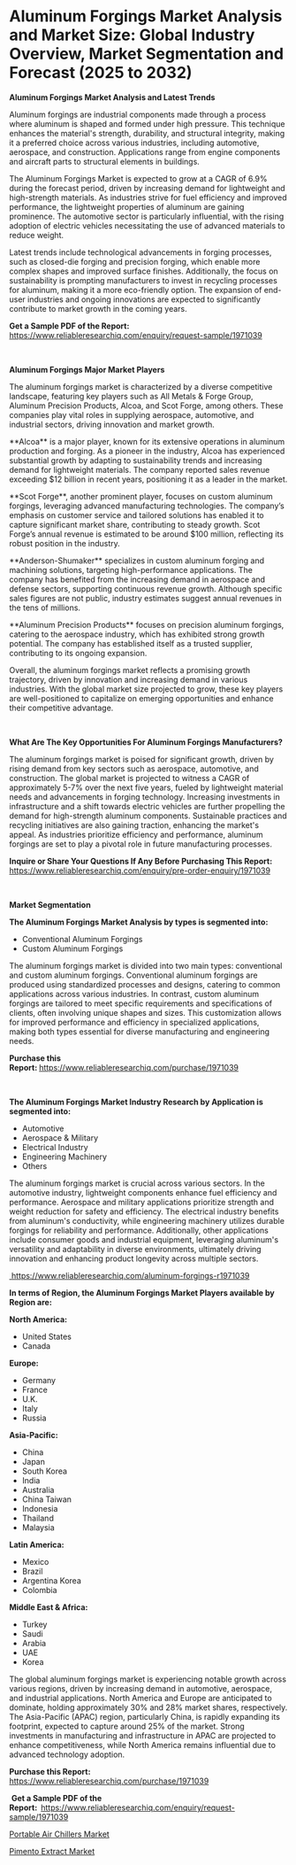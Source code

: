 <p><h1>Aluminum Forgings Market Analysis and Market Size: Global Industry Overview, Market Segmentation and Forecast (2025 to 2032)</h1></p><p><strong>Aluminum Forgings Market Analysis and Latest Trends</strong></p>
<p><p>Aluminum forgings are industrial components made through a process where aluminum is shaped and formed under high pressure. This technique enhances the material's strength, durability, and structural integrity, making it a preferred choice across various industries, including automotive, aerospace, and construction. Applications range from engine components and aircraft parts to structural elements in buildings.</p><p>The Aluminum Forgings Market is expected to grow at a CAGR of 6.9% during the forecast period, driven by increasing demand for lightweight and high-strength materials. As industries strive for fuel efficiency and improved performance, the lightweight properties of aluminum are gaining prominence. The automotive sector is particularly influential, with the rising adoption of electric vehicles necessitating the use of advanced materials to reduce weight.</p><p>Latest trends include technological advancements in forging processes, such as closed-die forging and precision forging, which enable more complex shapes and improved surface finishes. Additionally, the focus on sustainability is prompting manufacturers to invest in recycling processes for aluminum, making it a more eco-friendly option. The expansion of end-user industries and ongoing innovations are expected to significantly contribute to market growth in the coming years.</p></p>
<p><strong>Get a Sample PDF of the Report:&nbsp;</strong> <a href="https://www.reliableresearchiq.com/enquiry/request-sample/1971039?utm_campaign=104&utm_medium=2&utm_source=Github&utm_content=ia&utm_term=30012025&utm_id=aluminum-forgings">https://www.reliableresearchiq.com/enquiry/request-sample/1971039</a></p>
<p>&nbsp;</p>
<p><strong>Aluminum Forgings Major Market Players</strong></p>
<p><p>The aluminum forgings market is characterized by a diverse competitive landscape, featuring key players such as All Metals & Forge Group, Aluminum Precision Products, Alcoa, and Scot Forge, among others. These companies play vital roles in supplying aerospace, automotive, and industrial sectors, driving innovation and market growth.</p><p>**Alcoa** is a major player, known for its extensive operations in aluminum production and forging. As a pioneer in the industry, Alcoa has experienced substantial growth by adapting to sustainability trends and increasing demand for lightweight materials. The company reported sales revenue exceeding $12 billion in recent years, positioning it as a leader in the market.</p><p>**Scot Forge**, another prominent player, focuses on custom aluminum forgings, leveraging advanced manufacturing technologies. The company’s emphasis on customer service and tailored solutions has enabled it to capture significant market share, contributing to steady growth. Scot Forge’s annual revenue is estimated to be around $100 million, reflecting its robust position in the industry.</p><p>**Anderson-Shumaker** specializes in custom aluminum forging and machining solutions, targeting high-performance applications. The company has benefited from the increasing demand in aerospace and defense sectors, supporting continuous revenue growth. Although specific sales figures are not public, industry estimates suggest annual revenues in the tens of millions.</p><p>**Aluminum Precision Products** focuses on precision aluminum forgings, catering to the aerospace industry, which has exhibited strong growth potential. The company has established itself as a trusted supplier, contributing to its ongoing expansion.</p><p>Overall, the aluminum forgings market reflects a promising growth trajectory, driven by innovation and increasing demand in various industries. With the global market size projected to grow, these key players are well-positioned to capitalize on emerging opportunities and enhance their competitive advantage.</p></p>
<p>&nbsp;</p>
<p><strong>What Are The Key Opportunities For Aluminum Forgings Manufacturers?</strong></p>
<p><p>The aluminum forgings market is poised for significant growth, driven by rising demand from key sectors such as aerospace, automotive, and construction. The global market is projected to witness a CAGR of approximately 5-7% over the next five years, fueled by lightweight material needs and advancements in forging technology. Increasing investments in infrastructure and a shift towards electric vehicles are further propelling the demand for high-strength aluminum components. Sustainable practices and recycling initiatives are also gaining traction, enhancing the market's appeal. As industries prioritize efficiency and performance, aluminum forgings are set to play a pivotal role in future manufacturing processes.</p></p>
<p><strong>Inquire or Share Your Questions If Any Before Purchasing This Report:</strong> <a href="https://www.reliableresearchiq.com/enquiry/pre-order-enquiry/1971039?utm_campaign=104&utm_medium=2&utm_source=Github&utm_content=ia&utm_term=30012025&utm_id=aluminum-forgings">https://www.reliableresearchiq.com/enquiry/pre-order-enquiry/1971039</a></p>
<p>&nbsp;</p>
<p><strong>Market Segmentation</strong></p>
<p><strong>The Aluminum Forgings Market Analysis by types is segmented into:</strong></p>
<p><ul><li>Conventional Aluminum Forgings</li><li>Custom Aluminum Forgings</li></ul></p>
<p><p>The aluminum forgings market is divided into two main types: conventional and custom aluminum forgings. Conventional aluminum forgings are produced using standardized processes and designs, catering to common applications across various industries. In contrast, custom aluminum forgings are tailored to meet specific requirements and specifications of clients, often involving unique shapes and sizes. This customization allows for improved performance and efficiency in specialized applications, making both types essential for diverse manufacturing and engineering needs.</p></p>
<p><strong>Purchase this Report:&nbsp;</strong><a href="https://www.reliableresearchiq.com/purchase/1971039?utm_campaign=104&utm_medium=2&utm_source=Github&utm_content=ia&utm_term=30012025&utm_id=aluminum-forgings">https://www.reliableresearchiq.com/purchase/1971039</a></p>
<p>&nbsp;</p>
<p><strong>The Aluminum Forgings Market Industry Research by Application is segmented into:</strong></p>
<p><ul><li>Automotive</li><li>Aerospace & Military</li><li>Electrical Industry</li><li>Engineering Machinery</li><li>Others</li></ul></p>
<p><p>The aluminum forgings market is crucial across various sectors. In the automotive industry, lightweight components enhance fuel efficiency and performance. Aerospace and military applications prioritize strength and weight reduction for safety and efficiency. The electrical industry benefits from aluminum's conductivity, while engineering machinery utilizes durable forgings for reliability and performance. Additionally, other applications include consumer goods and industrial equipment, leveraging aluminum's versatility and adaptability in diverse environments, ultimately driving innovation and enhancing product longevity across multiple sectors.</p></p>
<p><a href="https://www.reliableresearchiq.com/aluminum-forgings-r1971039?utm_campaign=104&utm_medium=2&utm_source=Github&utm_content=ia&utm_term=30012025&utm_id=aluminum-forgings">&nbsp;https://www.reliableresearchiq.com/aluminum-forgings-r1971039</a></p>
<p><strong>In terms of Region, the Aluminum Forgings Market Players available by Region are:</strong></p>
<p>
    <p> <strong> North America: </strong>
        <ul>
            <li>United States</li>
            <li>Canada</li>
        </ul>
        </p> 
    <p> <strong> Europe: </strong>
        <ul>
            <li>Germany</li>
            <li>France</li>
            <li>U.K.</li>
            <li>Italy</li>
            <li>Russia</li>
        </ul>
        </p> 
    <p> <strong> Asia-Pacific: </strong>
        <ul>
            <li>China</li>
            <li>Japan</li>
            <li>South Korea</li>
            <li>India</li>
            <li>Australia</li>
            <li>China Taiwan</li>
            <li>Indonesia</li>
            <li>Thailand</li>
            <li>Malaysia</li>
        </ul>
        </p> 
    <p> <strong> Latin America: </strong>
        <ul>
            <li>Mexico</li>
            <li>Brazil</li>
            <li>Argentina Korea</li>
            <li>Colombia</li>
        </ul>
        </p> 
    <p> <strong> Middle East & Africa: </strong>
        <ul>
            <li>Turkey</li>
            <li>Saudi</li>
            <li>Arabia</li>
            <li>UAE</li>
            <li>Korea</li>
        </ul>
    </p>
    </p>
<p><p>The global aluminum forgings market is experiencing notable growth across various regions, driven by increasing demand in automotive, aerospace, and industrial applications. North America and Europe are anticipated to dominate, holding approximately 30% and 28% market shares, respectively. The Asia-Pacific (APAC) region, particularly China, is rapidly expanding its footprint, expected to capture around 25% of the market. Strong investments in manufacturing and infrastructure in APAC are projected to enhance competitiveness, while North America remains influential due to advanced technology adoption.</p></p>
<p><strong>Purchase this Report: </strong><a href="https://www.reliableresearchiq.com/purchase/1971039?utm_campaign=104&utm_medium=2&utm_source=Github&utm_content=ia&utm_term=30012025&utm_id=aluminum-forgings">https://www.reliableresearchiq.com/purchase/1971039</a></p>
<p>&nbsp;<strong>Get a Sample PDF of the Report:&nbsp;&nbsp;</strong><a href="https://www.reliableresearchiq.com/enquiry/request-sample/1971039?utm_campaign=104&utm_medium=2&utm_source=Github&utm_content=ia&utm_term=30012025&utm_id=aluminum-forgings">https://www.reliableresearchiq.com/enquiry/request-sample/1971039</a></p>
<p><strong></strong></p>
<p><p><a href="https://github.com/nathandecarvalho/Market-Research-Report-List-5/blob/main/portable-air-chillers-market.md?utm_campaign=104&utm_medium=2&utm_source=Github&utm_content=ia&utm_term=30012025&utm_id=aluminum-forgings">Portable Air Chillers Market</a></p><p><a href="https://github.com/muhjanaidu/Market-Research-Report-List-1/blob/main/pimento-extract-market.md?utm_campaign=104&utm_medium=2&utm_source=Github&utm_content=ia&utm_term=30012025&utm_id=aluminum-forgings">Pimento Extract Market</a></p></p>